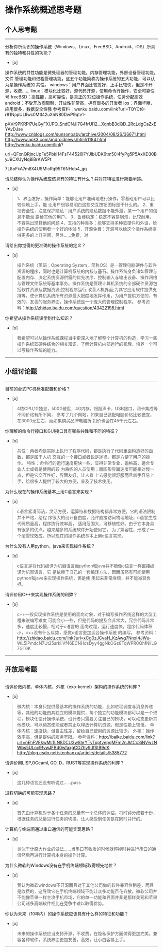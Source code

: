 # 操作系统概述思考题

## 个人思考题

---

分析你所认识的操作系统（Windows、Linux、FreeBSD、Android、iOS）所具有的独特和共性的功能？
- [x]  

>  
操作系统的共性功能是微处理器的管理功能，内存管理功能，外部设备管理功能，文件
管理功能和进程管理功能，这五个功能简称为操作系统的五大功能，可以认为是操作系统的
共性。
windows：用户界面比较友好，上手比较快，但是不开源，收费……
linux：模块化比较好，源代码开源，使用命令行操作，安全可靠性号
freeBSD：高性能，高可靠性，是真正的32位操作系统，任务分配高效
android：不受开放商限制，开放性非常高，拥有很多的开发者
ios：界面华丽，应用很多，数据安全性强
参考资料：wenku.baidu.com/link?url=TQYCt8-r81NppULlIwc0Mtl42uXhN80DwP9qtv1-

pXVr9PKRPi7UeGyFXUPQ_SndONJI7G4frUl12__XqnbB3dQD_2RqLdgCaZxEYAvDJse
http://www.cnblogs.com/sunsonbaby/archive/2004/08/26/36671.html
http://www.apk3.com/androidnews/html/1184.html
http://wenku.baidu.com/link?

url=QFxnQRjncUpFe5Pbki14FsF44520l7YJlbUDK6tm50i4fyPg5P5AxXD30ByJ9CXUyNq8iBrKW5Pt

7L8oFkA7m8X4U5MIoRq95T6NHcb4_gq

请总结你认为操作系统应该具有的特征有什么？并对其特征进行简要阐述。
- [x]  

>1、界面友好，操作简单：能够让用户准确地进行操作，零基础用户可以比较快地上手，能
让用户很容易明白这些交互按钮图标是干什么的。
2、重视安全性，注意保护隐私：用户系统的隐私数据不能外泄，某一个用户的信息不能泄
露给其他的用户。
3、鲁棒稳定：稳定不容易崩溃，比较耐用，不容易出现其他的问题
4、支持的种类多：能够支持多种软硬件和外设，给操作系统的使用者一个好的体验
5、开源免费：开源可以给这个操作系统提供更多的上升空间，另外……免费，对   

请给出你觉得的更准确的操作系统的定义？
- [x]  

> 操作系统（英语；Operating System，简称OS）是一管理电脑硬件与软件资源的程序，同时也是计算机系统的内核与基石。操作系统身负诸如管理与配置内存、决定系统资源供需的优先次序、控制输入与输出设备、操作网络与管理文件系统等基本事务。操作系统是管理计算机系统的全部硬件资源包括软件资源及数据资源;控制程序运行;改善人机界面;为其它应用软件提供支持等，使计算机系统所有资源最大限度地发挥作用，为用户提供方便的、有效的、友善的服务界面，操作系统是一个庞大的管理控制程序。
参考资料：http://zhidao.baidu.com/question/43422198.html  

你希望从操作系统课学到什么知识？
- [x]  

> 我希望可以从操作系统课程当中更深入地了解整个计算机的构造，学习一些操作系统软硬件结合的相关知识，了解计算机内部运行的机理，培养一个可以写操作系统的能力。  

---

## 小组讨论题

---

目前的台式PC机标准配置和价格？
- [x]  

> 4核CPU,1G独显，500G硬盘，4G内存，根据声卡，USB接口，网卡集成等不同价格有所不同，
参考了几个网站，如果自己装配电脑价格比较便宜，在3000元左右，而如果购买品牌电脑折
扣价也会在45千元左右。

你理解的命令行接口和GUI接口具有哪些共性和不同的特征？
- [x]  

> 共性：两者均是实际上执行了程序代码，都是执行了代码里面构造好的函数，都是属于人机
交互的一个接口或者说是途径，都是方便了用户的操作。
特性：命令行的运行速度更快一些，显得非常专业，逼格高，适合专业人士或者是使用的较
为熟练的人员使用；而图形界面速度可能相对慢一点，但是它交互性好，界面友好，让人看
上去感觉很舒服而且新手容易上手，给很多人提供了较大的方便，普及了技术使用。

为什么现在的操作系统基本上用C语言来实现？
- [x]  

>c语言紧凑简洁，灵活方便，运算符和数据结构都非常方便，它的语法限制并不严格，给程
序很大的设计自由度，允许直接访问物理地址，c语言生成代码质量高，程序执行效率高，
适用范围大，可移植性好。由于它本身具有很多的优点，越来越多的系统软件开始使用它，
为了兼容性，形成了一个滚雪球效应，所以现在的操作系统基本上用c语言实现。  

为什么没有人用python，java来实现操作系统？
- [x]  

> c语言是将代码编译为机器语言而python和java并不能像c语言一样直接编译为机器语言，它
是依赖于自己的一套编译方法，因而虽然有可能使用python和java来实现操作系统，但是使
用起来非常麻烦，并不能减轻负担。

请评价用C++来实现操作系统的利弊？
- [x]  

> c++一般实现操作系统是使用的面向对象，对于编写操作系统这样的大型工程来说编写难度
可能会小一些，但是代码的提及会非常大，冗余代码非常多，速度比较慢，相对于c语言的
面向过程，运行速度快，程序代码体积小，c++没有什么优势，感觉c语言更加适合操作系统
的编写。
参考资料：http://zhidao.baidu.com/link?url=xCg0zJCvaH_KzAwg7NnxI4JWu-
WL5lPmdcN7Ut25srkIiVf46ECNHdsDyy4ggNkOGz8TqWPR0QhfNllLG7GT6K 

---

## 开放思考题

---

请评价微内核、单体内核、外核（exo-kernel）架构的操作系统的利弊？
- [x]  

>  微内核：本身只提供最基本的操作系统的功能，比如进程调度与消息传递等，其他的功能由其独立的模块提供，每个独立的功能模块都可以是一个进程，模块化设计操作系统，设计者只需要关注自己的模块，可以动态更新其他模块，可以动态使能或者禁止以释放计算机资源，但是性能上较慢。
单体内核：速度快，但自主性差，留给自己使用的资源比较少。
外核：操作效率高，但是提供的服务有限。
参考资料：http://baike.baidu.com/link?url=nEhFVEkwML1LN8DCU3w8hrYTvTqpfvepgMFm2nJktCc3jNVwzNWbs5ULox9fywJFBd0wfaxgCOZhy9JfStB9dK
http://blog.csdn.net/stephanxu/article/details/5385772

请评价用LISP,OCcaml, GO, D，RUST等实现操作系统的利弊？
- [x]  

>  这几种语言还没有听说过……pass

进程切换的可能实现思路？
- [x]  

> 首先由计算机对于各个任务的总量有一个总体的评估，将时钟分成若干份，根据任务的总量进行任务的切换，让人感受到任务是在同时并行的。 

计算机与终端间通过串口通信的可能实现思路？
- [x]  

> 类似于计原大作业的做法……当串口有收发的时候就停掉时钟进行串口的通信然后再进行计算机本身的操作计算。 

为什么微软的Windows没有在手机终端领域取得领先地位？
- [x]  

> 我认为微软windows不开源而且对于其他公司做的软件兼容性稍差，而且是收费的，这导致它在手机终端领域不能让众多功能百花齐放，微软公司并不能像苹果一样主攻手机市场，它的单一功能和界面并非是那样美观和苹果公司诸多高端软件相比在竞争中难以取得优势。 

你认为未来（10年内）的操作系统应该具有什么样的特征和功能？
- [x]  

> 未来的操作系统应当支持开源，不收费，在隐私保护方面做得更加完美，兼容各种软件，系统界面更加友善，高效，让小白容易上手。  

---
